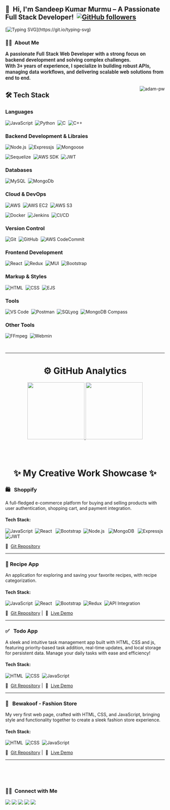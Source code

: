 ## 👋 &nbsp;Hi, I'm **Sandeep Kumar Murmu** – A Passionate Full Stack Developer!&nbsp; [![GitHub followers](https://img.shields.io/github/followers/sandeepKumarMurmu.svg?style=social&label=Followers)](https://github.com/sandeepKumarMurmu?tab=followers)

[![Typing SVG](https://readme-typing-svg.herokuapp.com?font=Roboto&weight=630&color=50C878&size=20&lines=Full+Stack+Web+Developer;Backend+API+Specialist;Cloud+Deployment+Expert;Passionate+Problem+Solver;Building+Scalable+Web+Solutions...)](https://git.io/typing-svg)

### 👨‍💻 &nbsp;About Me
<p style="font-family: 'Roboto', sans-serif; font-weight: bold; font-size: 16px; color: #333;">
  A passionate Full Stack Web Developer with a strong focus on backend development and solving complex challenges.
  <br>
  <strong>With 3+ years of experience</strong>,
  I specialize in building robust APIs, managing data workflows, and delivering scalable web solutions from end to end.
</p>


<p><img align="right" src="https://github.com/Adam-pw/Adam-pw/blob/main/animation_500_kxa883sd.gif" alt="adam-pw" /></p>

## 🛠️ **Tech Stack**

### **Languages**
![JavaScript](https://img.shields.io/badge/JavaScript-F7DF1E.svg?style=flat&logo=JavaScript&logoColor=black)&nbsp;
![Python](https://img.shields.io/badge/Python-3776AB?style=flat&logo=python&logoColor=white)&nbsp;
![C](https://img.shields.io/badge/C-00599C?style=flat&logo=c&logoColor=white)&nbsp;
![C++](https://img.shields.io/badge/C%2B%2B-00599C?style=flat&logo=cplusplus&logoColor=white)&nbsp;

### **Backend Development & Libraies**
![Node.js](https://img.shields.io/badge/-Node.js-05122A?style=flat&logo=node.js)&nbsp;
![Expressjs](https://img.shields.io/badge/-Expressjs-05122A?style=flat&logo=Express&Color=092E20)&nbsp;
![Mongoose](https://img.shields.io/badge/Mongoose-880000?style=flat&logo=mongoose&logoColor=white)&nbsp;

![Sequelize](https://img.shields.io/badge/Sequelize-52B0E7?style=flat&logo=sequelize&logoColor=white)&nbsp;
![AWS SDK](https://img.shields.io/badge/AWS_SDK-232F3E?style=flat&logo=amazonaws&logoColor=FF9900)&nbsp;
![JWT](https://img.shields.io/badge/JWT-000000?style=flat&logo=json-web-tokens&logoColor=white)&nbsp;

### **Databases**
![MySQL](https://img.shields.io/badge/MySQL-4479A1.svg?style=flat&logo=MySQL&logoColor=white)&nbsp;
![MongoDb](https://img.shields.io/badge/MongoDb-47A248.svg?style=flat&logo=MongoDb&logoColor=white)&nbsp;

### **Cloud & DevOps**
![AWS](https://img.shields.io/badge/AWS-FF9900?style=flat&logo=amazonaws&logoColor=white)&nbsp;
![AWS EC2](https://img.shields.io/badge/AWS_EC2-FF9900?style=flat&logo=amazonec2&logoColor=white)&nbsp;
![AWS S3](https://img.shields.io/badge/AWS_S3-569A31?style=flat&logo=amazons3&logoColor=white)&nbsp;

![Docker](https://img.shields.io/badge/Docker-2496ED?style=flat&logo=docker&logoColor=white)&nbsp;
![Jenkins](https://img.shields.io/badge/Jenkins-D24939?style=flat&logo=jenkins&logoColor=white)&nbsp;
![CI/CD](https://img.shields.io/badge/CI%2FCD-239120?style=flat&logo=githubactions&logoColor=white)&nbsp;

### **Version Control**
![Git](https://img.shields.io/badge/Git-F05032?style=flat&logo=git&logoColor=white)&nbsp;
![GitHub](https://img.shields.io/badge/GitHub-181717?style=flat&logo=github&logoColor=white)&nbsp;
![AWS CodeCommit](https://img.shields.io/badge/AWS_CodeCommit-232F3E?style=flat&logo=aws&logoColor=FF9900)&nbsp;

### **Frontend Development**
![React](https://img.shields.io/badge/React-20232A?style=flat&logo=react&logoColor=61DAFB)&nbsp;
![Redux](https://img.shields.io/badge/Redux-764ABC?style=flat&logo=redux&logoColor=white)&nbsp;
![MUI](https://img.shields.io/badge/MUI-007FFF?style=flat&logo=mui&logoColor=white)&nbsp;
![Bootstrap](https://img.shields.io/badge/Bootstrap-7952B3?style=flat&logo=bootstrap&logoColor=white)&nbsp;

### **Markup & Styles**
![HTML](https://img.shields.io/badge/HTML5-E34F26?style=flat&logo=html5&logoColor=white)&nbsp;
![CSS](https://img.shields.io/badge/CSS3-1572B6?style=flat&logo=css3&logoColor=white)&nbsp;
![EJS](https://img.shields.io/badge/EJS-000000?style=flat&logo=ejs&logoColor=white)&nbsp;

### **Tools**
![VS Code](https://img.shields.io/badge/VS_Code-0078D4?style=flat&logo=visualstudiocode&logoColor=white)&nbsp;
![Postman](https://img.shields.io/badge/Postman-FF6C37?style=flat&logo=postman&logoColor=white)&nbsp;
![SQLyog](https://img.shields.io/badge/SQLyog-001F3D?style=flat&logo=sql&logoColor=white)&nbsp;
![MongoDB Compass](https://img.shields.io/badge/MongoDB_Compass-47A248?style=flat&logo=mongodb&logoColor=white)&nbsp;

### **Other Tools**
![FFmpeg](https://img.shields.io/badge/FFmpeg-FF6600?style=flat&logo=ffmpeg&logoColor=white)&nbsp;
![Webmin](https://img.shields.io/badge/Webmin-000000?style=flat&logo=webmin&logoColor=white)&nbsp;

<br>

---

<h1 align="center">⚙️ GitHub Analytics</h1>
<p align="center">
<a href="https://github.com/AVS1508">
  <img height="180em" src="https://github-readme-stats-eight-theta.vercel.app/api?username=sandeepKumarMurmu&show_icons=true&theme=algolia&include_all_commits=true&count_private=true"/>
  <img height="180em" src="https://github-readme-stats-eight-theta.vercel.app/api/top-langs/?username=sandeepKumarMurmu&layout=compact&langs_count=8&theme=algolia"/>
</a>
</p>

<br/>
<br/>

<h1 align="center">✨ My Creative Work Showcase ✨</h1> 

### 🛍️ &nbsp; **Shoppify**
A full-fledged e-commerce platform for buying and selling products with user authentication, shopping cart, and payment integration.
#### **Tech Stack:**
![JavaScript](https://img.shields.io/badge/JavaScript-F7DF1E?style=flat&logo=javascript&logoColor=black)&nbsp;
![React](https://img.shields.io/badge/React-20232A?style=flat&logo=react&logoColor=61DAFB) &nbsp; 
![Bootstrap](https://img.shields.io/badge/Bootstrap-7952B3?style=flat&logo=bootstrap&logoColor=white)&nbsp;
![Node.js](https://img.shields.io/badge/Node.js-339933?style=flat&logo=node.js&logoColor=white) &nbsp; 
![MongoDB](https://img.shields.io/badge/MongoDB-47A248?style=flat&logo=mongodb&logoColor=white) &nbsp; 
![Expressjs](https://img.shields.io/badge/-Expressjs-05122A?style=flat&logo=Express&Color=092E20)&nbsp;
![JWT](https://img.shields.io/badge/JWT-000000?style=flat&logo=json-web-tokens&logoColor=white)

📂&nbsp; <a href = "https://github.com/sandeepKumarMurmu/shoppify">Git Repository</a>

---
### 🍳 **Recipe App**
An application for exploring and saving your favorite recipes, with recipe categorization.

#### **Tech Stack:**
![JavaScript](https://img.shields.io/badge/JavaScript-F7DF1E?style=flat&logo=javascript&logoColor=black)&nbsp;
![React](https://img.shields.io/badge/React-20232A?style=flat&logo=react&logoColor=61DAFB) &nbsp; 
![Bootstrap](https://img.shields.io/badge/Bootstrap-7952B3?style=flat&logo=bootstrap&logoColor=white)&nbsp;
![Redux](https://img.shields.io/badge/Redux-764ABC?style=flat&logo=redux&logoColor=white)&nbsp;
![API Integration](https://img.shields.io/badge/API%20Integration-0078D7?style=flat&logo=api&logoColor=white)&nbsp;

📂&nbsp; <a href = "https://github.com/sandeepKumarMurmu/food_recipe/tree/main/recipe">Git Repository</a> | &nbsp;🚀  &nbsp;<a href="https://recipe-puce.vercel.app/">Live Demo</a> 

---
### ✅ &nbsp; **Todo App**
A sleek and intuitive task management app built with HTML, CSS and js, featuring priority-based task addition, real-time updates, and local storage for persistent data. Manage your daily tasks with ease and efficiency!
#### **Tech Stack:**
![HTML](https://img.shields.io/badge/HTML5-E34F26?style=flat&logo=html5&logoColor=white)&nbsp;
![CSS](https://img.shields.io/badge/CSS3-1572B6?style=flat&logo=css3&logoColor=white)&nbsp;
![JavaScript](https://img.shields.io/badge/JavaScript-F7DF1E?style=flat&logo=javascript&logoColor=black)&nbsp;

📂&nbsp; <a href = "https://github.com/sandeepKumarMurmu/todo">Git Repository</a> | &nbsp;🚀  &nbsp;<a href="https://todo-omega-two.vercel.app/">Live Demo</a> 

---
### 👕 &nbsp; **Bewakoof - Fashion Store**
My very first web page, crafted with HTML, CSS, and JavaScript, bringing style and functionality together to create a sleek fashion store experience. 

#### **Tech Stack:**
![HTML](https://img.shields.io/badge/HTML5-E34F26?style=flat&logo=html5&logoColor=white)&nbsp;
![CSS](https://img.shields.io/badge/CSS3-1572B6?style=flat&logo=css3&logoColor=white)&nbsp;
![JavaScript](https://img.shields.io/badge/JavaScript-F7DF1E?style=flat&logo=javascript&logoColor=black)&nbsp;

📂&nbsp; <a href = "https://github.com/reeteshin/bewakoof">Git Repository</a> | &nbsp;🚀  &nbsp;<a href="https://bewakoof-tawny.vercel.app/">Live Demo</a> 

---
<br/>
<br/>
<br/>

### 🤝🏻 &nbsp;Connect with Me

<p align="center">

<a href="https://www.linkedin.com/in/sandeep-kumar-murmu-0567181a9/"><img src="https://img.shields.io/badge/-Sandeep%20Kumar%20Murmu-0077B5?style=flat&logo=Linkedin&logoColor=white"/></a>
<a href="mailto:sandeep.16murmu@gmail.com"><img src="https://img.shields.io/badge/-sandeep.16murmu@gmail.com-D14836?style=flat&logo=Gmail&logoColor=white"/></a>
<a href="#"><img src="https://img.shields.io/badge/-S.K.Murmu-1769FF?style=flat&logo=Telegram&logoColor=white"/></a>
<a href="https://www.instagram.com/sandeep.16murmu/"><img src="https://img.shields.io/badge/-sandeep.16murmu-E4405F?style=flat&logo=Instagram&logoColor=white"/></a>
<a href="https://www.facebook.com/profile.php?id=100005318865729"><img src="https://img.shields.io/badge/-Sandeep%20Kumar%20Murmu-1877F2?style=flat&logo=Facebook&logoColor=white"/></a>


</p>

